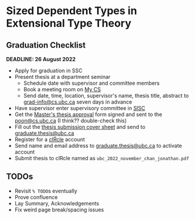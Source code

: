 # Sized Dependent Types in Extensional Type Theory

## Graduation Checklist

**DEADLINE: 26 August 2022**

* Apply for graduation in SSC
* Present thesis at a department seminar
  * Schedule date with supervisor and committee members
  * Book a meeting room on [My CS](https://my.cs.ubc.ca/)
  * Send date, time, location, supervisor's name, thesis title, abstract to [grad-info@cs.ubc.ca](mailto:grad-info@cs.ubc.ca) seven days in advance
* Have supervisor enter supervisory committee in [SISC](https://www.grad.ubc.ca/forms/masters-thesis-approval)
* Get the [Master's thesis approval](https://www.grad.ubc.ca/sites/default/files/forms/masters_thesis_approval.pdf) form signed and sent to the [poon@cs.ubc.ca](mailto:poon@cs.ubc.ca) (I think?? double-check this)
* Fill out the [thesis submission cover sheet](https://www.grad.ubc.ca/sites/default/files/forms/thesis_dissertation_cover_sheet.pdf) and send to [graduate.thesis@ubc.ca](mailto:graduate.thesis@ubc.ca)
* Register for a [cIRcle](https://circle.library.ubc.ca/register) account
* Send name and email address to [graduate.thesis@ubc.ca](mailto:graduate.thesis@ubc.ca) to activate account
* Submit thesis to cIRcle named as `ubc_2022_november_chan_jonathan.pdf`

## TODOs

* Revisit `% TODO`s eventually
* Prove confluence
* Lay Summary, Acknowledgements
* Fix weird page break/spacing issues